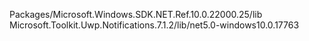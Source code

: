 Packages/Microsoft.Windows.SDK.NET.Ref.10.0.22000.25/lib
Microsoft.Toolkit.Uwp.Notifications.7.1.2/lib/net5.0-windows10.0.17763
